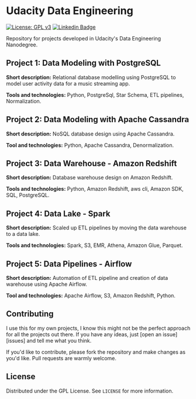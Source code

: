 # Udacity Data Engineering


[![License: GPL v3](https://img.shields.io/badge/License-GPLv3-blue.svg)](https://www.gnu.org/licenses/gpl-3.0) [![Linkedin Badge](https://img.shields.io/badge/-LinkedIn-blue?style=flat-square&logo=Linkedin&logoColor=white&link=https://www.linkedin.com/in/voiculaura/)](https://www.linkedin.com/in/voiculaura/)

Repository for projects developed in Udacity's Data Engineering Nanodegree. 

## Project 1: Data Modeling with PostgreSQL 

**Short description:** Relational database modelling using PostgreSQL to model user activity data for a music streaming app. 

**Tools and technologies:** Python, PostgreSql, Star Schema, ETL pipelines, Normalization.

## Project 2: Data Modeling with Apache Cassandra 

**Short description:** NoSQL database design using Apache Cassandra.

**Tool and technologies:** Python, Apache Cassandra, Denormalization.

## Project 3: Data Warehouse - Amazon Redshift

**Short description:** Database warehouse design on Amazon Redshift. 

**Tools and technologies:** Python, Amazon Redshift, aws cli, Amazon SDK, SQL, PostgreSQL.

## Project 4: Data Lake - Spark 

**Short description:** Scaled up ETL pipelines by moving the data warehouse to a data lake.

**Tools and technologies:** Spark, S3, EMR, Athena, Amazon Glue, Parquet.

## Project 5: Data Pipelines - Airflow 

**Short description:** Automation of ETL pipeline and creation of data warehouse using Apache Airflow. 

**Tool and technologies:** Apache Airflow, S3, Amazon Redshift, Python.

## Contributing

I use this for my own projects, I know this might not be the perfect approach for all the projects out there. If you have any ideas, just [open an issue][issues] and tell me what you think.

If you'd like to contribute, please fork the repository and make changes as you'd like. Pull requests are warmly welcome.

## License

Distributed under the GPL License. See `LICENSE` for more information.
